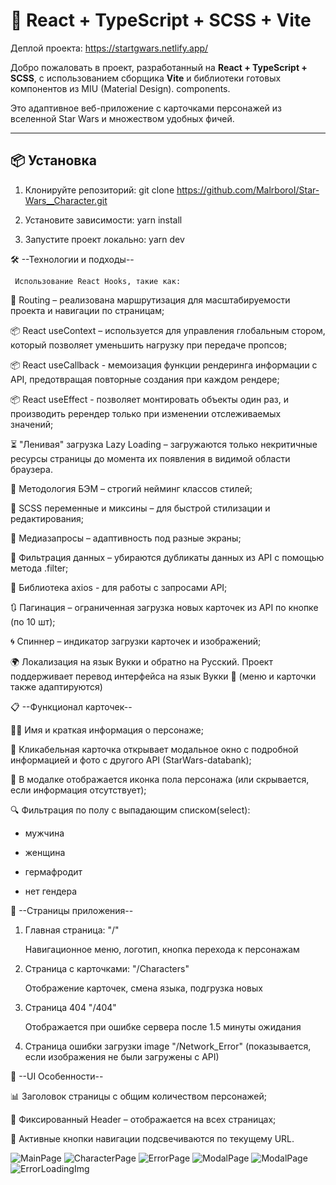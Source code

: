 # 🚀 React + TypeScript + SCSS + Vite

Деплой проекта: https://startgwars.netlify.app/

Добро пожаловать в проект, разработанный на **React + TypeScript + SCSS**, с использованием сборщика **Vite** и библиотеки готовых компонентов из MIU (Material Design).
components.  

Это адаптивное веб-приложение с карточками персонажей из вселенной Star Wars и множеством удобных фичей.

---

## 📦 Установка

1. Клонируйте репозиторий: git clone https://github.com/MalrboroI/Star-Wars__Character.git
   
2.   Установите зависимости: yarn install

3.   Запустите проект локально: yarn dev

🛠️ --Технологии и подходы--

     Использование React Hooks, такие как:

🔀 Routing – реализована маршрутизация для масштабируемости проекта и навигации по страницам;

📦 React useContext – используется для управления глобальным стором, который позволяет уменьшить нагрузку при передаче пропсов;

📦 React useCallback - мемоизация функции рендеринга информации с API, предотвращая повторные создания при каждом рендере;

📦 React useEffect - позволяет монтировать объекты один раз, и производить ререндер только при изменении отслеживаемых значений; 

⏳ "Ленивая" загрузка Lazy Loading – загружаются только некритичные ресурсы страницы до момента их появления в видимой области браузера.   


🎯 Методология БЭМ – строгий нейминг классов стилей;

🧩 SCSS переменные и миксины – для быстрой стилизации и редактирования;

📱 Медиазапросы – адаптивность под разные экраны;

🔄 Фильтрация данных – убираются дубликаты данных из API с помощью метода .filter;

🔄 Библиотека axios - для работы с запросами API;

🔃 Пагинация – ограниченная загрузка новых карточек из API по кнопке (по 10 шт);

🌀 Спиннер – индикатор загрузки карточек и изображений;

🌍 Локализация на язык Вукки и обратно на Русский. Проект поддерживает перевод интерфейса на язык Вукки 🌌
(меню и карточки также адаптируются)

📋 --Функционал карточек--

🧑‍🚀 Имя и краткая информация о персонаже;

📸 Кликабельная карточка открывает модальное окно с подробной информацией и фото с другого API (StarWars-databank);

🚻 В модалке отображается иконка пола персонажа (или скрывается, если информация отсутствует);

🔍 Фильтрация по полу с выпадающим списком(select):

- мужчина

- женщина

- гермафродит

- нет гендера

🧭 --Страницы приложения--

1. Главная страница: "/"
   
    Навигационное меню, логотип, кнопка перехода к персонажам
 
2. Страница с карточками: "/Characters"

    Отображение карточек, смена языка, подгрузка новых
    
3. Страница 404 "/404"

    Отображается при ошибке сервера после 1.5 минуты ожидания

4. Страница ошибки загрузки image "/Network_Error" (показывается, если изображения не были загружены с API)

🧭 --UI Особенности--

📊 Заголовок страницы с общим количеством персонажей;

📌 Фиксированный Header – отображается на всех страницах;

🔗 Активные кнопки навигации подсвечиваются по текущему URL.

<img src="/public/ImageProject/photo_2025-04-06_15-03-45.jpg" alt="MainPage">
<img src="/public/ImageProject/photo_2025-04-06_15-03-14.jpg" alt="CharacterPage">
<img src="/public/ImageProject/photo_2025-04-06_15-03-23.jpg" alt="ErrorPage">
<img src="/public/ImageProject/photo_2025-04-06_15-03-31.jpg" alt="ModalPage">
<img src="/public/ImageProject/photo_2025-04-06_15-03-36.jpg" alt="ModalPage">
<img src="/public/ImageProject/photo_2025-04-06_15-03-49.jpg" alt="ErrorLoadingImg">